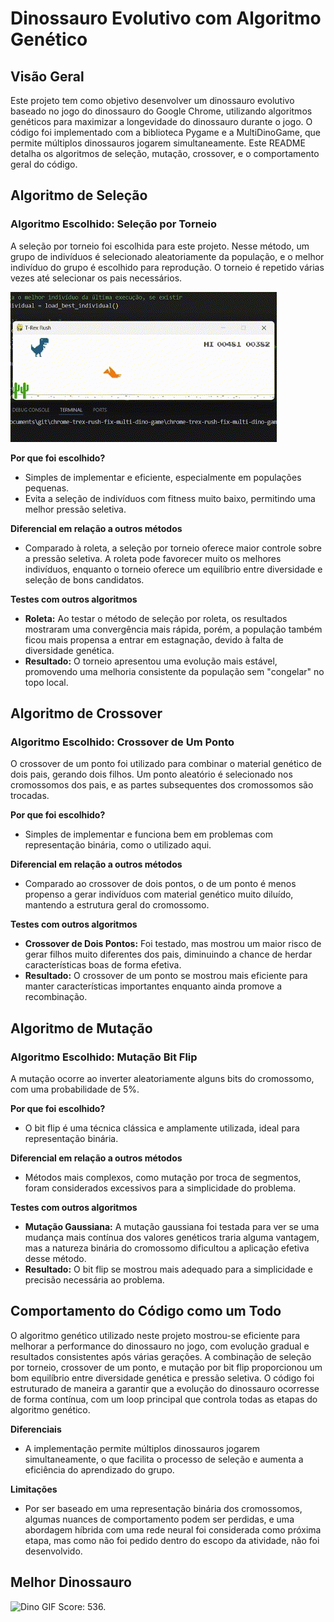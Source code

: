 # Dinossauro Evolutivo com Algoritmo Genético

## Visão Geral
Este projeto tem como objetivo desenvolver um dinossauro evolutivo baseado no jogo do dinossauro do Google Chrome, utilizando algoritmos genéticos para maximizar a longevidade do dinossauro durante o jogo. O código foi implementado com a biblioteca Pygame e a MultiDinoGame, que permite múltiplos dinossauros jogarem simultaneamente. Este README detalha os algoritmos de seleção, mutação, crossover, e o comportamento geral do código.

## Algoritmo de Seleção

### Algoritmo Escolhido: Seleção por Torneio
A seleção por torneio foi escolhida para este projeto. Nesse método, um grupo de indivíduos é selecionado aleatoriamente da população, e o melhor indivíduo do grupo é escolhido para reprodução. O torneio é repetido várias vezes até selecionar os pais necessários.

![Dino GIF](./assets/dinozinho.gif)

**Por que foi escolhido?**
- Simples de implementar e eficiente, especialmente em populações pequenas.
- Evita a seleção de indivíduos com fitness muito baixo, permitindo uma melhor pressão seletiva.

**Diferencial em relação a outros métodos**
- Comparado à roleta, a seleção por torneio oferece maior controle sobre a pressão seletiva. A roleta pode favorecer muito os melhores indivíduos, enquanto o torneio oferece um equilíbrio entre diversidade e seleção de bons candidatos.

**Testes com outros algoritmos**
- **Roleta:** Ao testar o método de seleção por roleta, os resultados mostraram uma convergência mais rápida, porém, a população também ficou mais propensa a entrar em estagnação, devido à falta de diversidade genética.
- **Resultado:** O torneio apresentou uma evolução mais estável, promovendo uma melhoria consistente da população sem "congelar" no topo local.

## Algoritmo de Crossover

### Algoritmo Escolhido: Crossover de Um Ponto
O crossover de um ponto foi utilizado para combinar o material genético de dois pais, gerando dois filhos. Um ponto aleatório é selecionado nos cromossomos dos pais, e as partes subsequentes dos cromossomos são trocadas.

**Por que foi escolhido?**
- Simples de implementar e funciona bem em problemas com representação binária, como o utilizado aqui.

**Diferencial em relação a outros métodos**
- Comparado ao crossover de dois pontos, o de um ponto é menos propenso a gerar indivíduos com material genético muito diluído, mantendo a estrutura geral do cromossomo.

**Testes com outros algoritmos**
- **Crossover de Dois Pontos:** Foi testado, mas mostrou um maior risco de gerar filhos muito diferentes dos pais, diminuindo a chance de herdar características boas de forma efetiva.
- **Resultado:** O crossover de um ponto se mostrou mais eficiente para manter características importantes enquanto ainda promove a recombinação.

## Algoritmo de Mutação

### Algoritmo Escolhido: Mutação Bit Flip
A mutação ocorre ao inverter aleatoriamente alguns bits do cromossomo, com uma probabilidade de 5%.

**Por que foi escolhido?**
- O bit flip é uma técnica clássica e amplamente utilizada, ideal para representação binária.

**Diferencial em relação a outros métodos**
- Métodos mais complexos, como mutação por troca de segmentos, foram considerados excessivos para a simplicidade do problema.

**Testes com outros algoritmos**
- **Mutação Gaussiana:** A mutação gaussiana foi testada para ver se uma mudança mais contínua dos valores genéticos traria alguma vantagem, mas a natureza binária do cromossomo dificultou a aplicação efetiva desse método.
- **Resultado:** O bit flip se mostrou mais adequado para a simplicidade e precisão necessária ao problema.

## Comportamento do Código como um Todo
O algoritmo genético utilizado neste projeto mostrou-se eficiente para melhorar a performance do dinossauro no jogo, com evolução gradual e resultados consistentes após várias gerações. A combinação de seleção por torneio, crossover de um ponto, e mutação por bit flip proporcionou um bom equilíbrio entre diversidade genética e pressão seletiva. O código foi estruturado de maneira a garantir que a evolução do dinossauro ocorresse de forma contínua, com um loop principal que controla todas as etapas do algoritmo genético.

**Diferenciais**
- A implementação permite múltiplos dinossauros jogarem simultaneamente, o que facilita o processo de seleção e aumenta a eficiência do aprendizado do grupo.

**Limitações**
- Por ser baseado em uma representação binária dos cromossomos, algumas nuances de comportamento podem ser perdidas, e uma abordagem híbrida com uma rede neural foi considerada como próxima etapa, mas como não foi pedido dentro do escopo da atividade, não foi desenvolvido.

## Melhor Dinossauro

![Dino GIF](./assets/dino.gif)
Score: 536.
